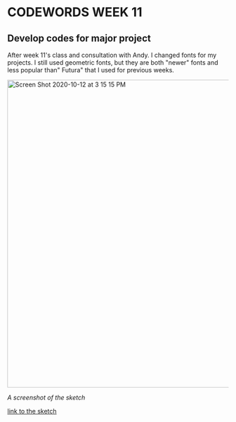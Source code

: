 # CODEWORDS WEEK 11

## Develop codes for major project

After week 11's class and consultation with Andy. I changed fonts for my projects. I still used geometric fonts, but they are both "newer" fonts and less popular than" Futura" that I used for previous weeks.

<img width="700" alt="Screen Shot 2020-10-12 at 3 15 15 PM" src="https://user-images.githubusercontent.com/68975607/95716423-0731c380-0c9e-11eb-8adb-8dcce4a5e120.png">

*A screenshot of the sketch*

[link to the sketch](https://cielziyun.github.io/CODEWORDs-SKO/SKO/WEEK11/week_11_sketch_/)
